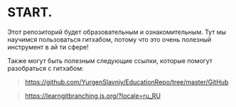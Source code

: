 # START.
Этот репозиторий будет образовательным и ознакомительным.
Тут мы научимся пользоваться гитхабом, потому что это очень полезный инструмент в ай ти сфере!

Также могут быть полезным следующие ссылки, которые помогут разобраться с гитхабом:

> https://github.com/YurgenSlavniy/EducationRepo/tree/master/GitHub

> https://learngitbranching.js.org/?locale=ru_RU

